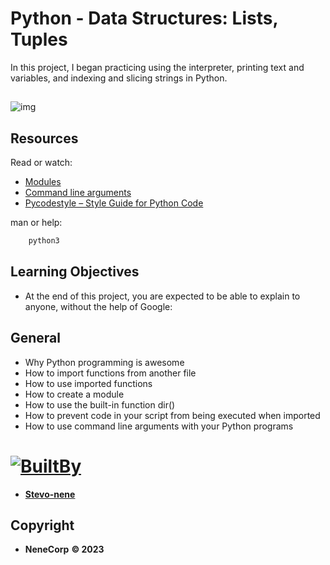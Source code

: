 # Python - Data Structures: Lists, Tuples

In this project, I began practicing using the interpreter, printing text
and variables, and indexing and slicing strings in Python.

##

![img](https://s3.amazonaws.com/alx-intranet.hbtn.io/uploads/medias/2020/9/7e7834b535261d05532fb80a9304f7051c4ad7ac.gif?X-Amz-Algorithm=AWS4-HMAC-SHA256&X-Amz-Credential=AKIARDDGGGOUSBVO6H7D%2F20230812%2Fus-east-1%2Fs3%2Faws4_request&X-Amz-Date=20230812T055938Z&X-Amz-Expires=86400&X-Amz-SignedHeaders=host&X-Amz-Signature=3805134fe150e8f2ec67b3be949ff6af6fd8e7b989235152516d96a65da0b3b1)
 

## Resources

Read or watch:

- [Modules](https://intranet.alxswe.com/rltoken/SY-cMfnwbHoPFaJ-D_LWig) 
- [Command line arguments](https://intranet.alxswe.com/rltoken/5e3TphtJ6WSVkWsdd2eX_A)
- [Pycodestyle – Style Guide for Python Code](https://intranet.alxswe.com/rltoken/FlkAJ_kPXHC4Y65WrRvA4A)


man or help:
```sh
    python3
```

## Learning Objectives

- At the end of this project, you are expected to be able to explain to anyone, without the help of Google:
## General

- Why Python programming is awesome
- How to import functions from another file
- How to use imported functions
- How to create a module
- How to use the built-in function dir()
- How to prevent code in your script from being executed when imported
- How to use command line arguments with your Python programs




# [![BuiltBy](https://img.shields.io/badge/Built-By-GE7A10?style=flat-square&logo=BuzzFeed&logoColor=white)](https://github.com/stephen-nene)
- **[Stevo-nene](https://github.com/stephen-nene)**

## Copyright

- **NeneCorp** **&copy; 2023**